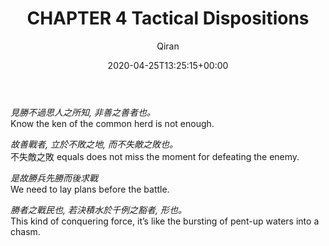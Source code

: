 ﻿---
title: CHAPTER 4 Tactical Dispositions
author: Qiran
type: post
date: 2020-04-25T13:25:15+00:00
aliases: ["/chapter-4-tactical-dispositions/"]
tags:
  - "Sun Tzu's The Art of War"

---
_見勝不過思人之所知, 非善之善者也。_  
Know the ken of the common herd is not enough.

_故善戰者, 立於不敗之地, 而不失敵之敗也。_  
不失敵之敗 equals does not miss the moment for defeating the enemy.

_是故勝兵先勝而後求戰_  
We need to lay plans before the battle.

_勝者之戰民也, 若決積水於千例之豁者, 形也。_  
This kind of conquering force, it&#8217;s like the bursting of pent-up waters into a chasm.
